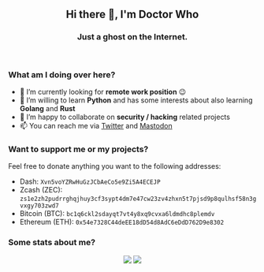<!--
**Jiab77/jiab77** is a ✨ _special_ ✨ repository because its `README.md` (this file) appears on your GitHub profile.

Here are some ideas to get you started:

- 🔭 I’m currently working on ...
- 🌱 I’m currently learning ...
- 👯 I’m looking to collaborate on ...
- 🤔 I’m looking for help with ...
- 💬 Ask me about ...
- 📫 How to reach me: ...
- 😄 Pronouns: ...
- ⚡ Fun fact: ...
-->

<h2 align="center">Hi there 👋, I'm Doctor Who</h2>
<h3 align="center">Just a ghost on the Internet.</h3>
<br>
<h3 align="left">What am I doing over here?</h3>

<!--
- 🔭 I’m currently working on [nmap-webui](https://github.com/Jiab77/nmap-webui), [libvirt-web](https://github.com/Jiab77/libvirt-web), [vuls-scripts](https://github.com/Jiab77/vuls-scripts) and [clamav-desktop](https://github.com/Jiab77/clamav-desktop)
-->
- 🔭 I’m currently looking for __remote work position__ 😉
- 🌱 I’m willing to learn __Python__ and has some interests about also learning __Golang__ and __Rust__
- 👯 I’m happy to collaborate on __security / hacking__ related projects
- 📫 You can reach me via [Twitter](https://twitter.com/jiab77) and [Mastodon](https://ioc.exchange/@jiab77)

<h3 align="left">Want to support me or my projects?</h3>

Feel free to donate anything you want to the following addresses:

- Dash: `Xvn5voYZRwHuGzJCbAeCo5e9Zi5A4ECEJP`
- Zcash (ZEC): `zs1e2zh2pudrrghqjhuy3cf3sypt4dm7e47cw23zv4zhxn5t7pjsd9p8qulhsf58n3gvxgy703zwd7`
- Bitcoin (BTC): `bc1q6ckl2sdayqt7vt4y8xq9cvxa6ldmdhc8plemdv`
- Ethereum (ETH): `0x54e7328C44deEE18dD54d8AdC6eDdD762D9e8302`

<h3 align="left">Some stats about me?</h3>

<p align="center">
  <a href="https://github.com/anuraghazra/github-readme-stats" target="_blank"><img align="center" valign="top" src="https://github-readme-stats.vercel.app/api?username=jiab77&show_icons=true&count_private=true&theme=tokyonight&custom_title=Personal%20Stats&line_height=24&border_color=30363d" /></a>
  <a href="https://github.com/anuraghazra/github-readme-stats" target="_blank"><img align="center" valign="top" src="https://github-readme-stats.vercel.app/api/top-langs/?username=jiab77&langs_count=8&theme=tokyonight&layout=compact&border_color=30363d" /></a>
</p>
